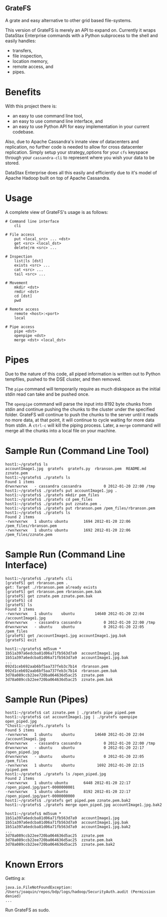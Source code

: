 GrateFS
-------

A grate and easy alternative to other grid based file-systems.

This version of GrateFS is merely an API to expand on. Currently it wraps DataStax Enterprise commands with a Python subprocess to the shell and easily handles:

* transfers,
* file inspection,
* location memory,
* remote access, and
* pipes.

Benefits
========

With this project there is:

* an easy to use command line tool,
* an easy to use command line interface, and
* an easy to use Python API for easy implementation in your current codebase.

Also, due to Apache Cassandra's innate view of datacenters and replication, no further code is needed to allow for cross datacenter replication. Simply setup your strategy_options for your `cfs` keyspace through your `cassandra-cli` to represent where you wish your data to be stored.

DataStax Enterprise does all this easily and efficiently due to it's model of Apache Hadoop built on top of Apache Cassandra.

Usage
=====

A complete view of GrateFS's usage is as follows:

    # Command line interface
        cli
    
    # File access
        put <local_src> ... <dst>
        get <src> <local_dst>
        delete|rm <src> ...

    # Inspection
        list|ls [dst]
        exists <src> ...
        cat <src> ...
        tail <src> ...

    # Movement
        mkdir <dst>
        rmdir <dst>
        cd [dst]
        pwd

    # Remote access
        remote <host>:<port>
        local

    # Pipe access
        pipe <dst>
        openpipe <dst>
        merge <dst> <local_dst>

Pipes
=====

Due to the nature of this code, all piped information is written out to Python tempfiles, pushed to the DSE cluster, and then removed.

The `pipe` command will temporarily require as much diskspace as the initial stdin read can take and be pushed once.

The `openpipe` command will parse the input into 8192 byte chunks from stdin and continue pushing the chunks to the cluster under the specified folder. GrateFS will continue to push the chunks to the server until it reads no more data, at that point, it will continue to cycle waiting for more data from stdin. A `ctrl-c` will kill the piping process. Later, a `merge` command will merge all the chunks into a local file on your machine.

Sample Run (Command Line Tool)
==============================
    host1:~/gratefs$ ls
    accountImage1.jpg  gratefs  gratefs.py  rbranson.pem  README.md  zznate.pem
    host1:~/gratefs$ ./gratefs ls
    Found 1 items
    drwxrwxrwx   - cassandra cassandra          0 2012-01-20 22:00 /tmp
    host1:~/gratefs$ ./gratefs put accountImage1.jpg .
    host1:~/gratefs$ ./gratefs mkdir pem_files
    host1:~/gratefs$ ./gratefs cd pem_files
    host1:~/gratefs$ ./gratefs put zznate.pem .
    host1:~/gratefs$ ./gratefs put rbranson.pem /pem_files/rbranson.pem
    host1:~/gratefs$ ./gratefs ls
    Found 2 items
    -rwxrwxrwx   1 ubuntu ubuntu       1694 2012-01-20 22:06 /pem_files/rbranson.pem
    -rwxrwxrwx   1 ubuntu ubuntu       1692 2012-01-20 22:06 /pem_files/zznate.pem

Sample Run (Command Line Interface)
===================================

    host1:~/gratefs$ ./gratefs cli
    [grateFS] get rbranson.pem .
    get: Target ./rbranson.pem already exists
    [grateFS] get rbranson.pem rbranson.pem.bak
    [grateFS] get zznate.pem zznate.pem.bak
    [grateFS] cd
    [grateFS] ls
    Found 3 items
    -rwxrwxrwx   1 ubuntu    ubuntu         14640 2012-01-20 22:04 /accountImage1.jpg
    drwxrwxrwx   - cassandra cassandra          0 2012-01-20 22:00 /tmp
    drwxrwxrwx   - ubuntu    ubuntu             0 2012-01-20 22:05 /pem_files
    [grateFS] get /accountImage1.jpg accountImage1.jpg.bak
    [grateFS] exit

    host1:~/gratefs$ md5sum *
    1b51a397a6edcba81d06a71fb563d7a9  accountImage1.jpg
    1b51a397a6edcba81d06a71fb563d7a9  accountImage1.jpg.bak
    ...
    092d1ceb692aab6bf5aa737feb3c7b14  rbranson.pem
    092d1ceb692aab6bf5aa737feb3c7b14  rbranson.pem.bak
    3d78a089ccb22ee720ba064636d5ac25  zznate.pem
    3d78a089ccb22ee720ba064636d5ac25  zznate.pem.bak

Sample Run (Pipes)
==================

    host1:~/gratefs$ cat zznate.pem | ./gratefs pipe piped.pem
    host1:~/gratefs$ cat accountImage1.jpg | ./gratefs openpipe open_piped.jpg
    ^Chost1:~/gratefs./gratefs ls
    Found 5 items
    -rwxrwxrwx   1 ubuntu    ubuntu         14640 2012-01-20 22:04 /accountImage1.jpg
    drwxrwxrwx   - cassandra cassandra          0 2012-01-20 22:00 /tmp
    drwxrwxrwx   - ubuntu    ubuntu             0 2012-01-20 22:17 /open_piped.jpg
    drwxrwxrwx   - ubuntu    ubuntu             0 2012-01-20 22:05 /pem_files
    -rwxrwxrwx   1 ubuntu    ubuntu          1692 2012-01-20 22:15 /piped.pem
    host1:~/gratefs$ ./gratefs ls /open_piped.jpg
    Found 2 items
    -rwxrwxrwx   1 ubuntu ubuntu       6448 2012-01-20 22:17 /open_piped.jpg/part-0000000001
    -rwxrwxrwx   1 ubuntu ubuntu       8192 2012-01-20 22:17 /open_piped.jpg/part-0000000000
    host1:~/gratefs$ ./gratefs get piped.pem zznate.pem.bak2
    host1:~/gratefs$ ./gratefs merge open_piped.jpg accountImage1.jpg.bak2

    host1:~/gratefs$ md5sum *
    1b51a397a6edcba81d06a71fb563d7a9  accountImage1.jpg
    1b51a397a6edcba81d06a71fb563d7a9  accountImage1.jpg.bak
    1b51a397a6edcba81d06a71fb563d7a9  accountImage1.jpg.bak2
    ...
    3d78a089ccb22ee720ba064636d5ac25  zznate.pem
    3d78a089ccb22ee720ba064636d5ac25  zznate.pem.bak
    3d78a089ccb22ee720ba064636d5ac25  zznate.pem.bak2

Known Errors
============

Getting a:
    
    java.io.FileNotFoundException: /Users/joaquin/repos/bdp/logs/hadoop/SecurityAuth.audit (Permission denied)
    ...

Run GrateFS as sudo.
